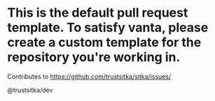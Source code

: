 # This is the default pull request template. To satisfy vanta, please create a custom template for the repository you're working in.

Contributes to https://github.com/trustsitka/sitka/issues/

@trustsitka/dev
